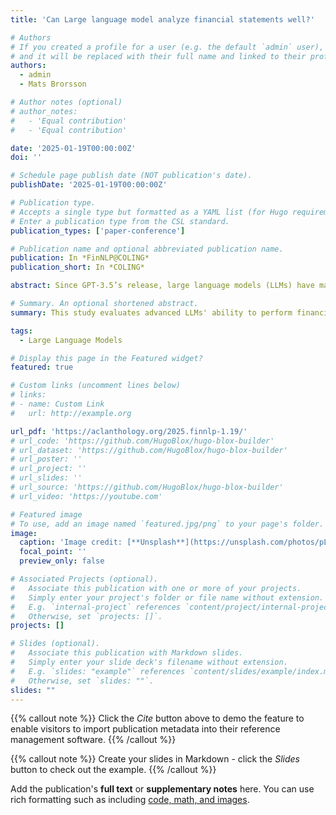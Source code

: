 ```yaml
---
title: 'Can Large language model analyze financial statements well?'

# Authors
# If you created a profile for a user (e.g. the default `admin` user), write the username (folder name) here
# and it will be replaced with their full name and linked to their profile.
authors:
  - admin
  - Mats Brorsson

# Author notes (optional)
# author_notes:
#   - 'Equal contribution'
#   - 'Equal contribution'

date: '2025-01-19T00:00:00Z'
doi: ''

# Schedule page publish date (NOT publication's date).
publishDate: '2025-01-19T00:00:00Z'

# Publication type.
# Accepts a single type but formatted as a YAML list (for Hugo requirements).
# Enter a publication type from the CSL standard.
publication_types: ['paper-conference']

# Publication name and optional abbreviated publication name.
publication: In *FinNLP@COLING*
publication_short: In *COLING*

abstract: Since GPT-3.5’s release, large language models (LLMs) have made significant advancements, including in financial analysis. However, their effectiveness in financial calculations and predictions is still uncertain. This study examines LLMs’ ability to analyze financial reports, focusing on three questions: their accuracy in calculating financial ratios, the use of these metrics in DuPont analysis and the Z-score model for bankruptcy prediction, and their effectiveness in predicting financial indicators with limited knowledge. We used various methods, including zero-shot and few-shot learning, retrieval-augmented generation (RAG), and fine-tuning, in three advanced LLMs and compared their outputs to ground truth and expert predictions to assess their calculation and predictive abilities. The results highlight both the potential and limitations of LLMs in processing numerical data and performing complex financial analyses.

# Summary. An optional shortened abstract.
summary: This study evaluates advanced LLMs' ability to perform financial analysis—calculating ratios, applying predictive models, and forecasting indicators—revealing both their potential and limitations in handling complex numerical tasks.

tags:
  - Large Language Models

# Display this page in the Featured widget?
featured: true

# Custom links (uncomment lines below)
# links:
# - name: Custom Link
#   url: http://example.org

url_pdf: 'https://aclanthology.org/2025.finnlp-1.19/'
# url_code: 'https://github.com/HugoBlox/hugo-blox-builder'
# url_dataset: 'https://github.com/HugoBlox/hugo-blox-builder'
# url_poster: ''
# url_project: ''
# url_slides: ''
# url_source: 'https://github.com/HugoBlox/hugo-blox-builder'
# url_video: 'https://youtube.com'

# Featured image
# To use, add an image named `featured.jpg/png` to your page's folder.
image:
  caption: 'Image credit: [**Unsplash**](https://unsplash.com/photos/pLCdAaMFLTE)'
  focal_point: ''
  preview_only: false

# Associated Projects (optional).
#   Associate this publication with one or more of your projects.
#   Simply enter your project's folder or file name without extension.
#   E.g. `internal-project` references `content/project/internal-project/index.md`.
#   Otherwise, set `projects: []`.
projects: []

# Slides (optional).
#   Associate this publication with Markdown slides.
#   Simply enter your slide deck's filename without extension.
#   E.g. `slides: "example"` references `content/slides/example/index.md`.
#   Otherwise, set `slides: ""`.
slides: ""
---
```


{{% callout note %}}
Click the _Cite_ button above to demo the feature to enable visitors to import publication metadata into their reference management software.
{{% /callout %}}

{{% callout note %}}
Create your slides in Markdown - click the _Slides_ button to check out the example.
{{% /callout %}}

Add the publication's **full text** or **supplementary notes** here. You can use rich formatting such as including [code, math, and images](https://docs.hugoblox.com/content/writing-markdown-latex/).
